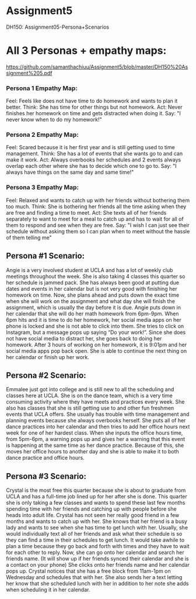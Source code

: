 # Assignment5
DH150: Assignment05-Persona+Scenarios

# All 3 Personas + empathy maps:
https://github.com/samanthachiuu/Assignment5/blob/master/DH150%20Assignment%205.pdf

### Persona 1 Empathy Map:
Feel: Feels like does not have time to do homework and wants to plan it better. 
Think: She has time for other things but not homework. 
Act: Never finishes her homework on time and gets distracted when doing it. 
Say: "I never know when to do my homework!"

### Persona 2 Empathy Map:
Feel: Scared because it is her first year and is still getting used to time management. 
Think: She has a lot of events that she wants go to and can make it work. 
Act: Always overbooks her schedules and 2 events always overlap each other where she has to decide which one to go to. 
Say: "I always have things on the same day and same time!"

### Persona 3 Empathy Map:
Feel: Relaxed and wants to catch up with her friends without bothering them too much. 
Think: She is bothering her friends all the time asking when they are free and finding a time to meet. 
Act: She texts all of her friends separately to want to meet for a meal to catch up and has to wait for all of them to respond and see when they are free. 
Say: "I wish I can just see their schedule without asking them so I can plan when to meet without the hassle of them telling me"

## Persona #1 Scenario:
Angie is a very involved student at UCLA and has a lot of weekly club meetings throughout the week. She is also taking 4 classes this quarter so her schedule is jammed pack. She has always been good at putting due dates and events in her calendar but is not very good with finishing her homework on time. Now, she plans ahead and puts down the exact time when she will work on the assignment and what day she will finish the assignment, which is usually the day before it is due. Angie puts down in her calendar that she will do her math homework from 6pm-9pm. When 6pm hits and it is time to do her homework, her social media apps on her phone is locked and she is not able to click into them. She tries to click on Instagram, but a message pops up saying “Do your work!”. Since she does not have social media to distract her, she goes back to doing her homework. After 3 hours of working on her homework, it is 9:01pm and her social media apps pop back open. She is able to continue the next thing on her calendar or finish up her work.  

## Persona #2 Scenario:
Emmalee just got into college and is still new to all the scheduling and classes here at UCLA. She is on the dance team, which is a very time consuming activity where they have meets and practices every week. She also has classes that she is still getting use to and other fun freshmen events that UCLA offers. She usually has trouble with time management and planning events because she always overbooks herself. She puts all of her dance practices into her calendar and then tries to add her office hours next week for one of her hardest class. When she inputs the office hours time, from 5pm-6pm, a warning pops up and gives her a warning that this event is happening at the same time as her dance practice. Because of this, she moves her office hours to another day and she is able to make it to both dance practice and office hours. 

## Persona #3 Scenario: 
Crystal is the most free this quarter because she is about to graduate from UCLA and has a full-time job lined up for her after she is done. This quarter she is only taking a few classes and wants to spend these last few months spending time with her friends and catching up with people before she heads into adult life. Crystal has not seen her really good friend in a few months and wants to catch up with her. She knows that her friend is a busy lady and wants to see when she has time to get lunch with her. Usually, she would individually text all of her friends and ask what their schedule is so they can find a time in their schedules to get lunch. It would take awhile to plan a time because they go back and forth with times and they have to wait for each other to reply. Now, she can go onto her calendar and search her friends name. (It will show up if her friends synced their calendar and she is a contact on your phone) She clicks onto her friends name and her calendar pops up. Crystal notices that she has a free block from 11am-1pm on Wednesday and schedules that with her. She also sends her a text letting her know that she scheduled lunch with her in addition to her note she adds when scheduling it in her calendar. 
